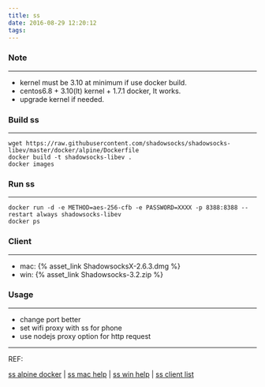 ```yaml
---
title: ss
date: 2016-08-29 12:20:12
tags:
---
```


### Note
---
* kernel must be 3.10 at minimum if use docker build.
* centos6.8 + 3.10(lt) kernel + 1.7.1 docker, It works.
* upgrade kernel if needed.

### Build ss
---
```
wget https://raw.githubusercontent.com/shadowsocks/shadowsocks-libev/master/docker/alpine/Dockerfile
docker build -t shadowsocks-libev .
docker images
```

### Run ss
---
```
docker run -d -e METHOD=aes-256-cfb -e PASSWORD=XXXX -p 8388:8388 --restart always shadowsocks-libev
docker ps
```

### Client
---
* mac: {% asset_link ShadowsocksX-2.6.3.dmg %}
* win: {% asset_link Shadowsocks-3.2.zip %}

### Usage
---
* change port better
* set wifi proxy with ss for phone
* use nodejs proxy option for http request

---
REF:

[ss alpine docker](https://github.com/shadowsocks/shadowsocks-libev/tree/master/docker/alpine) | [ss mac help](https://github.com/shadowsocks/shadowsocks-iOS/wiki/Shadowsocks-for-OSX-%E5%B8%AE%E5%8A%A9) | [ss win help](https://github.com/shadowsocks/shadowsocks-windows/wiki/Shadowsocks-Windows-%E4%BD%BF%E7%94%A8%E8%AF%B4%E6%98%8E) | [ss client list](https://shadowsocks.org/en/download/clients.html)
